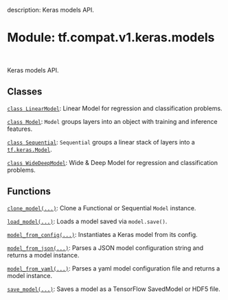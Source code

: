 description: Keras models API.

<div itemscope itemtype="http://developers.google.com/ReferenceObject">
<meta itemprop="name" content="tf.compat.v1.keras.models" />
<meta itemprop="path" content="Stable" />
</div>

# Module: tf.compat.v1.keras.models

<!-- Insert buttons and diff -->

<table class="tfo-notebook-buttons tfo-api nocontent" align="left">

</table>



Keras models API.



## Classes

[`class LinearModel`](../../../../tf/keras/experimental/LinearModel.md): Linear Model for regression and classification problems.

[`class Model`](../../../../tf/keras/Model.md): `Model` groups layers into an object with training and inference features.

[`class Sequential`](../../../../tf/keras/Sequential.md): `Sequential` groups a linear stack of layers into a <a href="../../../../tf/keras/Model.md"><code>tf.keras.Model</code></a>.

[`class WideDeepModel`](../../../../tf/keras/experimental/WideDeepModel.md): Wide & Deep Model for regression and classification problems.

## Functions

[`clone_model(...)`](../../../../tf/keras/models/clone_model.md): Clone a Functional or Sequential `Model` instance.

[`load_model(...)`](../../../../tf/keras/models/load_model.md): Loads a model saved via `model.save()`.

[`model_from_config(...)`](../../../../tf/keras/models/model_from_config.md): Instantiates a Keras model from its config.

[`model_from_json(...)`](../../../../tf/keras/models/model_from_json.md): Parses a JSON model configuration string and returns a model instance.

[`model_from_yaml(...)`](../../../../tf/keras/models/model_from_yaml.md): Parses a yaml model configuration file and returns a model instance.

[`save_model(...)`](../../../../tf/keras/models/save_model.md): Saves a model as a TensorFlow SavedModel or HDF5 file.

